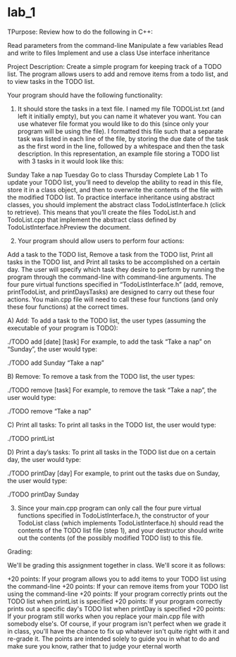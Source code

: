 # lab_1
TPurpose: Review how to do the following in C++:

Read parameters from the command-line
Manipulate a few variables
Read and write to files
Implement and use a class
Use interface inheritance
 

Project Description: Create a simple program for keeping track of a TODO list.  The program allows users to add and remove items from a todo list, and to view tasks in the TODO list.

Your program should have the following functionality:

1.  It should store the tasks in a text file. I named my file TODOList.txt (and left it initially empty), but you can name it whatever you want.  You can use whatever file format you would like to do this (since only your program will be using the file).  I formatted this file such that a separate task was listed in each line of the file, by storing the due date of the task as the first word in the line, followed by a whitespace and then the task description. In this representation, an example file storing a TODO list with 3 tasks in it would look like this:

Sunday Take a nap
Tuesday Go to class
Thursday Complete Lab 1
To update your TODO list, you’ll need to develop the ability to read in this file, store it in a class object, and then to overwrite the contents of the file with the modified TODO list.  To practice interface inheritance using abstract classes, you should implement the abstract class TodoListInterface.h (click to retrieve).  This means that you’ll create the files TodoList.h and TodoList.cpp that implement the abstract class defined by TodoListInterface.hPreview the document.

 

2.  Your program should allow users to perform four actions:

Add a task to the TODO list,
Remove a task from the TODO list,
Print all tasks in the TODO list, and 
Print all tasks to be accomplished on a certain day.
The user will specify which task they desire to perform by running the program through the command-line with command-line arguments.  The four pure virtual functions specified in “TodoListInterface.h” (add, remove, printTodoList, and printDaysTasks) are designed to carry out these four actions.  You main.cpp file will need to call these four functions (and only these four functions) at the correct times. 

A) Add: To add a task to the TODO list, the user types (assuming the executable of your program is TODO):

./TODO add [date] [task]
For example, to add the task “Take a nap” on “Sunday”, the user would type:

./TODO add Sunday “Take a nap”
 

B) Remove: To remove a task from the TODO list, the user types:

./TODO remove [task]
For example, to remove the task “Take a nap”, the user would type:

./TODO remove “Take a nap”
 

C) Print all tasks: To print all tasks in the TODO list, the user would type:

./TODO printList
 

D) Print a day’s tasks: To print all tasks in the TODO list due on a certain day, the user would type:

./TODO printDay [day]
For example, to print out the tasks due on Sunday, the user would type:

./TODO printDay Sunday
 

3.  Since your main.cpp program can only call the four pure virtual functions specified in TodoListInterface.h, the constructor of your TodoList class (which implements TodoListInterface.h) should read the contents of the TODO list file (step 1), and your destructor should write out the contents (of the possibly modified TODO list) to this file.

 

Grading:

We'll be grading this assignment together in class.  We'll score it as follows:

+20 points: If your program allows you to add items to your TODO list using the command-line
+20 points: If your can remove items from your TODO list using the command-line
+20 points: If your program correctly prints out the TODO list when printList is specified
+20 points: If your program correctly prints out a specific day's TODO list when printDay is specified
+20 points: If your program still works when you replace your main.cpp file with somebody else's.
Of course, if your program isn't perfect when we grade it in class, you'll have the chance to fix up whatever isn't quite right with it and re-grade it.  The points are intended solely to guide you in what to do and make sure you know, rather that to judge your eternal worth
